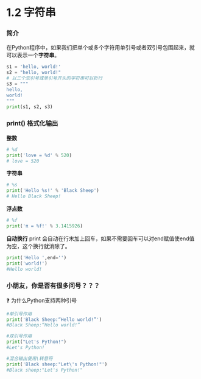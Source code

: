 # 1.2 字符串
### 简介
在Python程序中，如果我们把单个或多个字符用单引号或者双引号包围起来，就可以表示一个**字符串**。
```python
s1 = 'hello, world!'
s2 = "hello, world!"
# 以三个双引号或单引号开头的字符串可以折行
s3 = """
hello, 
world!
"""
print(s1, s2, s3)
```
### print() 格式化输出
**整数**
```python
# %d
print('love = %d' % 520)
# love = 520
```
**字符串** 
```python
# %s
print('Hello %s!' % 'Black Sheep')
# Hello Black Sheep!
```
**浮点数** 
```python
# %f
print('π = %f!' % 3.1415926)
```
**自动换行**
print 会自动在行末加上回车，如果不需要回车可以对end赋值使end值为空，这个换行就消除了。
```python
print('Hello ',end='')
print('world!')
#Hello world!
```
### 小朋友，你是否有很多问号？？？
❓ 为什么Python支持两种引号
```python
#单引号作用
print('Black Sheep:“Hello world!”')
#Black Sheep:“Hello world!”

#双引号作用
print("Let's Python!")
#Let's Python!

#混合输出使用\转意符
print('Black sheep:"Let\'s Python!"')
#Black sheep:"Let's Python!"
```

